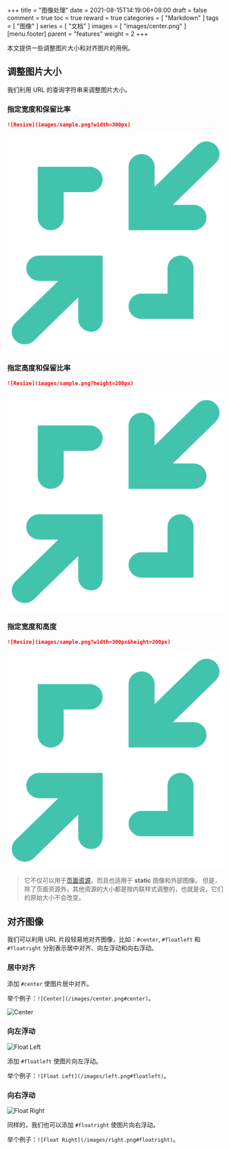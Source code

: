 +++
title = "图像处理"
date = 2021-08-15T14:19:06+08:00
draft = false
comment = true
toc = true
reward = true
categories = [
  "Markdown"
]
tags = [
  "图像"
]
series = [
  "文档"
]
images = [
  "images/center.png"
]
[menu.footer]
  parent = "features"
  weight = 2
+++

本文提供一些调整图片大小和对齐图片的用例。

<!--more-->

## 调整图片大小

我们利用 URL 的查询字符串来调整图片大小。

### 指定宽度和保留比率

```markdown
![Resize](images/sample.png?width=300px)
```

![Resize](images/sample.png?width=300px)

### 指定高度和保留比率

```markdown
![Resize](images/sample.png?height=200px)
```

![Resize](images/sample.png?height=200px)

### 指定宽度和高度

```markdown
![Resize](images/sample.png?width=300px&height=200px)
```

![Resize](images/sample.png?width=300px&height=200px)

> 它不仅可以用于[页面资源](https://gohugo.io/content-management/page-resources/)，而且也适用于 **static** 图像和外部图像。
> 但是，除了页面资源外，其他资源的大小都是按内联样式调整的，也就是说，它们的原始大小不会改变。

## 对齐图像

我们可以利用 URL 片段轻易地对齐图像，比如：`#center`, `#floatleft` 和 `#floatright` 分别表示居中对齐、向左浮动和向右浮动。

### 居中对齐

添加 `#center` 使图片居中对齐。

举个例子：`![Center](/images/center.png#center)`。

![Center](/images/center.png#center)

### 向左浮动

![Float Left](/images/left.png#floatleft)

添加 `#floatleft` 使图片向左浮动。

举个例子：`![Float Left](/images/left.png#floatleft)`。

### 向右浮动

![Float Right](/images/right.png#floatright)

同样的，我们也可以添加 `#floatright` 使图片向右浮动。

举个例子：`![Float Right](/images/right.png#floatright)`。
